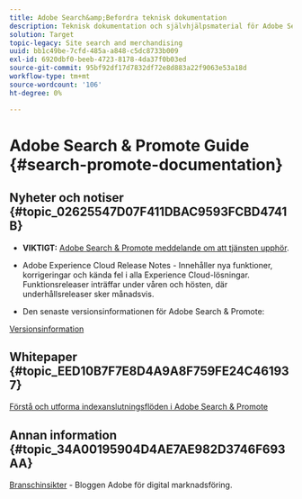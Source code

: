 ```yaml
---
title: Adobe Search&amp;Befordra teknisk dokumentation
description: Teknisk dokumentation och självhjälpsmaterial för Adobe Search&amp;Promote
solution: Target
topic-legacy: Site search and merchandising
uuid: bb1c49be-7cfd-485a-a848-c5dc8733b009
exl-id: 6920dbf0-beeb-4723-8178-4da37f0b03ed
source-git-commit: 95bf92df17d7832df72e8d883a22f9063e53a18d
workflow-type: tm+mt
source-wordcount: '106'
ht-degree: 0%

---
```


# Adobe Search &amp; Promote Guide {#search-promote-documentation}

## Nyheter och notiser {#topic_02625547D07F411DBAC9593FCBD4741B}

* **VIKTIGT:** [Adobe Search &amp; Promote meddelande om att tjänsten upphör](/help/sp-eol.md).

* Adobe Experience Cloud Release Notes - Innehåller nya funktioner, korrigeringar och kända fel i alla Experience Cloud-lösningar. Funktionsreleaser inträffar under våren och hösten, där underhållsreleaser sker månadsvis.

<!--   Early Access: Sign up for the [Adobe Priority Product Update](https://campaign.adobe.com/webApp/adbePriorityProductSubscribe) to receive Adobe Marketing Cloud release notes one week before each release. -->

* Den senaste versionsinformationen för Adobe Search &amp; Promote:

[Versionsinformation](/help/c-searchpromote-release-notes/c-rn-02-13-18-version-1811.md)

## Whitepaper {#topic_EED10B7F7E8D4A9A8F759FE24C461937}

[Förstå och utforma indexanslutningsflöden i Adobe Search &amp; Promote](https://marketing.adobe.com/resources/help/en_US/snp/index_connector_feeds.pdf)

## Annan information {#topic_34A00195904D4AE7AE982D3746F693AA}

<!-- [Adobe Search&amp;Promote website](https://www.adobe.com/solutions/testing-targeting/search-driven-merchandising.html) -->

[Branschinsikter](https://blog.adobe.com/en/topics/digital-transformation.html)  - Bloggen Adobe för digital marknadsföring.
